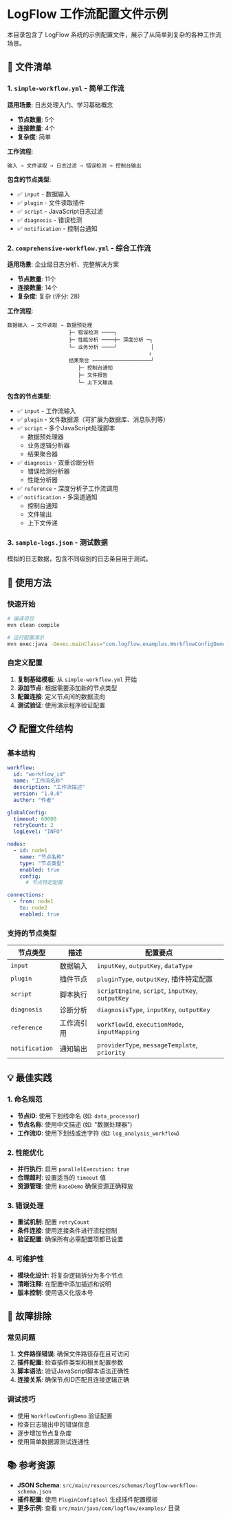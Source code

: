 # LogFlow 工作流配置文件示例

本目录包含了 LogFlow 系统的示例配置文件，展示了从简单到复杂的各种工作流场景。

## 📁 文件清单

### 1. `simple-workflow.yml` - 简单工作流
**适用场景**: 日志处理入门、学习基础概念
- **节点数量**: 5个
- **连接数量**: 4个
- **复杂度**: 简单

**工作流程**:
```
输入 → 文件读取 → 日志过滤 → 错误检测 → 控制台输出
```

**包含的节点类型**:
- ✅ `input` - 数据输入
- ✅ `plugin` - 文件读取插件
- ✅ `script` - JavaScript日志过滤
- ✅ `diagnosis` - 错误检测
- ✅ `notification` - 控制台通知

### 2. `comprehensive-workflow.yml` - 综合工作流
**适用场景**: 企业级日志分析、完整解决方案
- **节点数量**: 11个
- **连接数量**: 14个
- **复杂度**: 复杂 (评分: 28)

**工作流程**:
```
数据输入 → 文件读取 → 数据预处理
                    ├─ 错误检测 ────┐
                    ├─ 性能分析 ────┼─ 深度分析 ─┐
                    └─ 业务分析 ────┘           │
                                              ↓
                    结果聚合 ←──────────────────┘
                       ├─ 控制台通知
                       ├─ 文件报告
                       └─ 上下文输出
```

**包含的节点类型**:
- ✅ `input` - 工作流输入
- ✅ `plugin` - 文件数据源（可扩展为数据库、消息队列等）
- ✅ `script` - 多个JavaScript处理脚本
  - 数据预处理器
  - 业务逻辑分析器
  - 结果聚合器
- ✅ `diagnosis` - 双重诊断分析
  - 错误检测分析器
  - 性能分析器
- ✅ `reference` - 深度分析子工作流调用
- ✅ `notification` - 多渠道通知
  - 控制台通知
  - 文件输出
  - 上下文传递

### 3. `sample-logs.json` - 测试数据
模拟的日志数据，包含不同级别的日志条目用于测试。

## 🚀 使用方法

### 快速开始
```bash
# 编译项目
mvn clean compile

# 运行配置演示
mvn exec:java -Dexec.mainClass="com.logflow.examples.WorkflowConfigDemo"
```

### 自定义配置
1. **复制基础模板**: 从 `simple-workflow.yml` 开始
2. **添加节点**: 根据需要添加新的节点类型
3. **配置连接**: 定义节点间的数据流向
4. **测试验证**: 使用演示程序验证配置

## 📋 配置文件结构

### 基本结构
```yaml
workflow:
  id: "workflow_id"
  name: "工作流名称"
  description: "工作流描述"
  version: "1.0.0"
  author: "作者"

globalConfig:
  timeout: 60000
  retryCount: 2
  logLevel: "INFO"

nodes:
  - id: node1
    name: "节点名称"
    type: "节点类型"
    enabled: true
    config:
      # 节点特定配置

connections:
  - from: node1
    to: node2
    enabled: true
```

### 支持的节点类型
| 节点类型 | 描述 | 配置要点 |
|---------|------|----------|
| `input` | 数据输入 | `inputKey`, `outputKey`, `dataType` |
| `plugin` | 插件节点 | `pluginType`, `outputKey`, 插件特定配置 |
| `script` | 脚本执行 | `scriptEngine`, `script`, `inputKey`, `outputKey` |
| `diagnosis` | 诊断分析 | `diagnosisType`, `inputKey`, `outputKey` |
| `reference` | 工作流引用 | `workflowId`, `executionMode`, `inputMapping` |
| `notification` | 通知输出 | `providerType`, `messageTemplate`, `priority` |

## 💡 最佳实践

### 1. 命名规范
- **节点ID**: 使用下划线命名 (如: `data_processor`)
- **节点名称**: 使用中文描述 (如: "数据处理器")
- **工作流ID**: 使用下划线或连字符 (如: `log_analysis_workflow`)

### 2. 性能优化
- **并行执行**: 启用 `parallelExecution: true`
- **合理超时**: 设置适当的 `timeout` 值
- **资源管理**: 使用 `BaseDemo` 确保资源正确释放

### 3. 错误处理
- **重试机制**: 配置 `retryCount`
- **条件连接**: 使用连接条件进行流程控制
- **验证配置**: 确保所有必需配置项都已设置

### 4. 可维护性
- **模块化设计**: 将复杂逻辑拆分为多个节点
- **清晰注释**: 在配置中添加描述和说明
- **版本控制**: 使用语义化版本号

## 🔧 故障排除

### 常见问题
1. **文件路径错误**: 确保文件路径存在且可访问
2. **插件配置**: 检查插件类型和相关配置参数
3. **脚本语法**: 验证JavaScript脚本语法正确性
4. **连接关系**: 确保节点ID匹配且连接逻辑正确

### 调试技巧
- 使用 `WorkflowConfigDemo` 验证配置
- 检查日志输出中的错误信息
- 逐步增加节点复杂度
- 使用简单数据源测试连通性

## 📚 参考资源

- **JSON Schema**: `src/main/resources/schemas/logflow-workflow-schema.json`
- **插件配置**: 使用 `PluginConfigTool` 生成插件配置模板
- **更多示例**: 查看 `src/main/java/com/logflow/examples/` 目录
